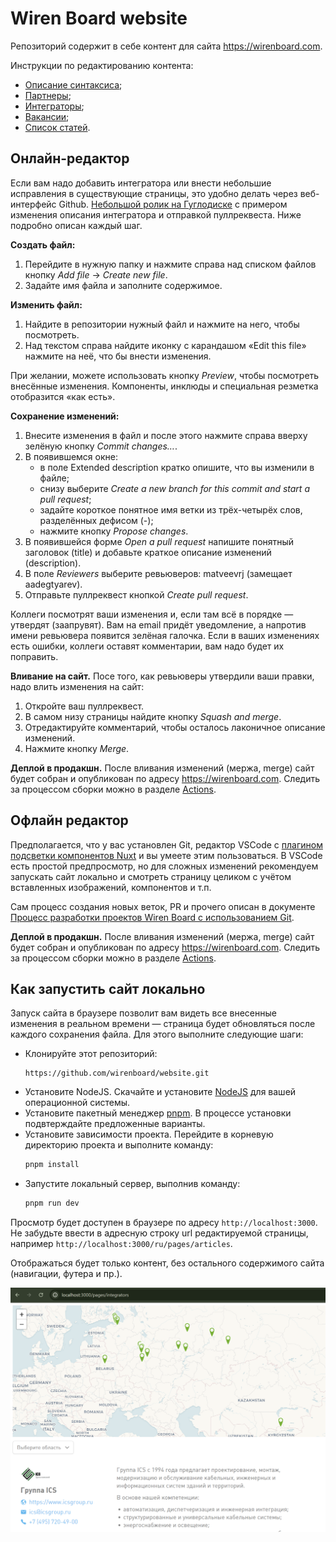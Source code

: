 # Wiren Board website
Репозиторий содержит в себе контент для сайта https://wirenboard.com.

Инструкции по редактированию контента:
- [Описание синтаксиса](/doc/syntax.md);
- [Партнеры](./doc/partners.md);
- [Интеграторы](./doc/integrators.md);
- [Вакансии](./doc/jobs.md);
- [Список статей](./doc/articles.md).

## Онлайн-редактор
Если вам надо добавить интегратора или внести небольшие исправления в существующие страницы, это удобно делать через веб-интерфейс Github. [Небольшой ролик на Гуглодиске](https://drive.google.com/file/d/1JoCaVtD9-cb1U9cgUcYWeaeCOvMhursl/view?usp=sharing) с примером изменения описания интегратора и отправкой пуллреквеста. Ниже подробно описан каждый шаг.

**Создать файл:**
1. Перейдите в нужную папку и нажмите справа над списком файлов кнопку _Add file_ → _Create new file_.
2. Задайте имя файла и заполните содержимое.

**Изменить файл:**
1. Найдите в репозитории нужный файл и нажмите на него, чтобы посмотреть.
2. Над текстом справа найдите иконку с карандашом «Edit this file» нажмите на неё, что бы внести изменения.

При желании, можете использовать кнопку _Preview_, чтобы посмотреть внесённые изменения. Компоненты, инклюды и специальная резметка отобразится «как есть».

**Сохранение изменений:**
1. Внесите изменения в файл и после этого нажмите справа вверху зелёную кнопку _Commit changes…_.
2. В появившемся окне:
    - в поле Extended description кратко опишите, что вы изменили в файле;
    - снизу выберите _Create a new branch for this commit and start a pull request_;
    - задайте короткое понятное имя ветки из трёх-четырёх слов, разделённых дефисом (-);
    - нажмите кнопку _Propose changes_.
3. В появившейся форме _Open a pull request_ напишите понятный заголовок (title) и добавьте краткое описание изменений (description).
4. В поле _Reviewers_ выберите ревьюверов: matveevrj (замещает aadegtyarev).
5. Отправьте пуллреквест кнопкой _Create pull request_.

Коллеги посмотрят ваши изменения и, если там всё в порядке — утвердят (заапрувят). Вам на email придёт уведомление, а напротив имени ревьювера появится зелёная галочка. Если в ваших изменениях есть ошибки, коллеги оставят комментарии, вам надо будет их поправить.

**Вливание на сайт.** Посе того, как ревьюверы утвердили ваши правки, надо влить изменения на сайт:
1. Откройте ваш пуллреквест.
2. В самом низу страницы найдите кнопку _Squash and merge_.
3. Отредактируйте комментарий, чтобы осталось лаконичное описание изменений.
4. Нажмите кнопку _Merge_.

**Деплой в продакшн.** После вливания изменений (мержа, merge) сайт будет собран и опубликован по адресу https://wirenboard.com. Следить за процессом сборки можно в разделе [Actions](https://github.com/wirenboard/website/actions).

## Офлайн редактор

Предполагается, что у вас установлен Git, редактор VSCode с [плагином подсветки компонентов Nuxt](https://marketplace.visualstudio.com/items?itemName=Nuxt.mdc) и вы умеете этим пользоваться. В VSCode есть простой предпросмотр, но для сложных изменений рекомендуем запускать сайт локально и смотреть страницу целиком с учётом вставленных изображений, компонентов и т.п.

Сам процесс создания новых веток, PR и прочего описан в документе [Процесс разработки проектов Wiren Board с использованием Git](https://github.com/wirenboard/codestyle/blob/master/workflow.md).

**Деплой в продакшн.** После вливания изменений (мержа, merge) сайт будет собран и опубликован по адресу https://wirenboard.com. Следить за процессом сборки можно в разделе [Actions](https://github.com/wirenboard/website/actions).

## Как запустить сайт локально
Запуск сайта в браузере позволит вам видеть все внесенные изменения в реальном времени — страница будет обновляться после каждого сохранения файла. Для этого выполните следующие шаги:

- Клонируйте этот репозиторий:
  ```
  https://github.com/wirenboard/website.git
  ```
- Установите NodeJS. Скачайте и установите [NodeJS](https://nodejs.org/en/download/prebuilt-installer) для вашей операционной системы.
- Установите пакетный менеджер [pnpm](https://pnpm.io/installation). В процессе установки подвтерждайте предложенные варианты.
- Установите зависимости проекта. Перейдите в корневую директорию проекта и выполните команду:
    ```bash
    pnpm install
    ```
- Запустите локальный сервер, выполнив команду:
    ```bash
    pnpm run dev
    ```

Просмотр будет доступен в браузере по адресу `http://localhost:3000`. Не забудьте ввести в адресную строку url редактируемой страницы, например `http://localhost:3000/ru/pages/articles`.

Отображаться будет только контент, без остального содержимого сайта (навигации, футера и пр.).

![Пример страницы](doc/example.png)
